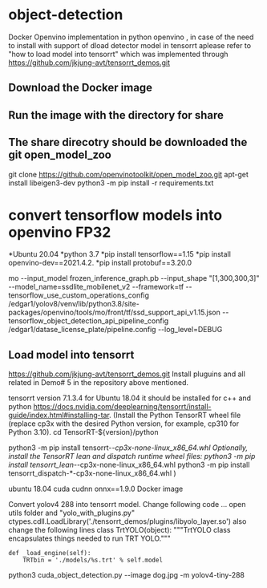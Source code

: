 # object-detection
Docker Openvino implementation in python openvino , in case of the need to install with support of dload detector model in tensorrt aplease refer to "how to load model into tensorrt" which was implemented through https://github.com/jkjung-avt/tensorrt_demos.git
## Download the Docker  image 
## Run the image with the directory for  share 
## The share direcotry should be downloaded the git open_model_zoo
git clone https://github.com/openvinotoolkit/open_model_zoo.git
apt-get install libeigen3-dev
python3 -m pip install -r requirements.txt


# convert tensorflow models into openvino FP32
*Ubuntu 20.04 
*python 3.7
*pip install tensorflow==1.15
*pip  install openvino-dev==2021.4.2.
*pip install protobuf==3.20.0

mo --input_model frozen_inference_graph.pb --input_shape  "[1,300,300,3]" --model_name=ssdlite_mobilenet_v2  --framework=tf --tensorflow_use_custom_operations_config /edgar1/yolov8/venv/lib/python3.8/site-packages/openvino/tools/mo/front/tf/ssd_support_api_v1.15.json --tensorflow_object_detection_api_pipeline_config /edgar1/datase_license_plate/pipeline.config   --log_level=DEBUG

## Load model into tensorrt
https://github.com/jkjung-avt/tensorrt_demos.git
Install pluguins and all related in Demo# 5 in the repository above mentioned.

tensorrt version 7.1.3.4 for Ubuntu 18.04 it should be installed for c++ and python 
https://docs.nvidia.com/deeplearning/tensorrt/install-guide/index.html#installing-tar.
(Install the Python TensorRT wheel file (replace cp3x with the desired Python version, for example, cp310 for Python 3.10).
cd TensorRT-${version}/python

python3 -m pip install tensorrt-*-cp3x-none-linux_x86_64.whl
Optionally, install the TensorRT lean and dispatch runtime wheel files:
python3 -m pip install tensorrt_lean-*-cp3x-none-linux_x86_64.whl
python3 -m pip install tensorrt_dispatch-*-cp3x-none-linux_x86_64.whl )

ubuntu 18.04
cuda 
cudnn 
onnx==1.9.0
Docker image 

Convert yolov4 288  into tensorrt model.
Change following code ... 
open utils folder and "yolo_with_plugins.py" 
   ctypes.cdll.LoadLibrary('./tensorrt_demos/plugins/libyolo_layer.so')
also change the following lines
class TrtYOLO(object):
    """TrtYOLO class encapsulates things needed to run TRT YOLO."""

    def _load_engine(self):
        TRTbin = './models/%s.trt' % self.model
 
python3 cuda_object_detection.py --image dog.jpg  -m yolov4-tiny-288

